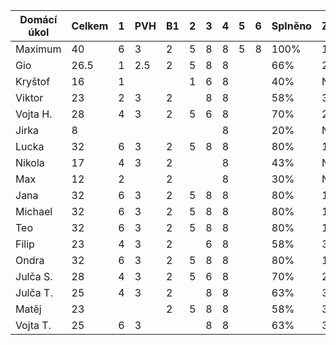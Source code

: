 | Domácí úkol | Celkem | 1 | PVH | B1 | 2 | 3 | 4 | 5 | 6 | Splněno | Známka |
|-------------|--------|---|-----|----|---|---|---|---|---|---------|--------|
| Maximum     | 40     | 6 | 3   | 2  | 5 | 8 | 8 | 5 | 8 | 100%    | 1      |
| Gio         | 26.5   | 1 | 2.5 | 2  | 5 | 8 | 8 |   |   | 66%     | 2      |
| Kryštof     | 16     | 1 |     |    | 1 | 6 | 8 |   |   | 40%     | N      |
| Viktor      | 23     | 2 | 3   | 2  |   | 8 | 8 |   |   | 58%     | 3      |
| Vojta H.    | 28     | 4 | 3   | 2  | 5 | 6 | 8 |   |   | 70%     | 2      |
| Jirka       | 8      |   |     |    |   |   | 8 |   |   | 20%     | N      |
| Lucka       | 32     | 6 | 3   | 2  | 5 | 8 | 8 |   |   | 80%     | 1      |
| Nikola      | 17     | 4 | 3   | 2  |   |   | 8 |   |   | 43%     | N      |
| Max         | 12     | 2 |     | 2  |   |   | 8 |   |   | 30%     | N      |
| Jana        | 32     | 6 | 3   | 2  | 5 | 8 | 8 |   |   | 80%     | 1      |
| Michael     | 32     | 6 | 3   | 2  | 5 | 8 | 8 |   |   | 80%     | 1      |
| Teo         | 32     | 6 | 3   | 2  | 5 | 8 | 8 |   |   | 80%     | 1      |
| Filip       | 23     | 4 | 3   | 2  |   | 6 | 8 |   |   | 58%     | 3      |
| Ondra       | 32     | 6 | 3   | 2  | 5 | 8 | 8 |   |   | 80%     | 1      |
| Julča S.    | 28     | 4 | 3   | 2  | 5 | 6 | 8 |   |   | 70%     | 2      |
| Julča T.    | 25     | 4 | 3   | 2  |   | 8 | 8 |   |   | 63%     | 3      |
| Matěj       | 23     |   |     | 2  | 5 | 8 | 8 |   |   | 58%     | 3      |
| Vojta T.    | 25     | 6 | 3   |    |   | 8 | 8 |   |   | 63%     | 3      |
